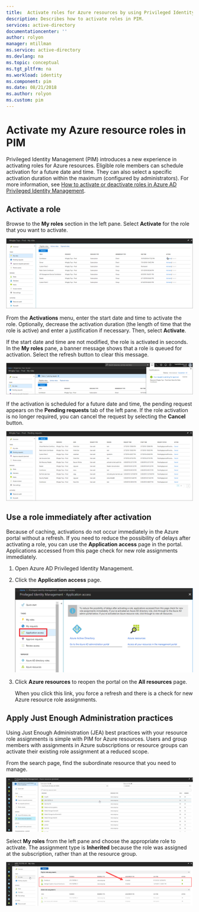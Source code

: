 ```yaml
---
title:  Activate roles for Azure resources by using Privileged Identity Management | Microsoft Docs
description: Describes how to activate roles in PIM.
services: active-directory
documentationcenter: ''
author: rolyon
manager: mtillman
ms.service: active-directory
ms.devlang: na
ms.topic: conceptual
ms.tgt_pltfrm: na
ms.workload: identity
ms.component: pim
ms.date: 08/21/2018
ms.author: rolyon
ms.custom: pim
---
```


# Activate my Azure resource roles in PIM
Privileged Identity Management (PIM) introduces a new experience in activating roles for Azure resources. Eligible role members can schedule activation for a future date and time. They can also select a specific activation duration within the maximum (configured by administrators). For more information, see [How to activate or deactivate roles in Azure AD Privileged Identity Management](pim-how-to-activate-role.md).

## Activate a role
Browse to the **My roles** section in the left pane. Select **Activate** for the role that you want to activate.

!["Eligible roles" tab in the "My roles" pane.](media/azure-pim-resource-rbac/rbac-roles.png)

From the **Activations** menu, enter the start date and time to activate the role. Optionally, decrease the activation duration (the length of time that the role is active) and enter a justification if necessary. Then, select **Activate**.

If the start date and time are not modified, the role is activated in seconds. In the **My roles** pane, a banner message shows that a role is queued for activation. Select the refresh button to clear this message.

!["My roles" pane with a banner message and a notification about a pending approval](media/azure-pim-resource-rbac/rbac-activate-notification.png)

If the activation is scheduled for a future date and time, the pending request appears on the **Pending requests** tab of the left pane. If the role activation is no longer required, you can cancel the request by selecting the **Cancel** button.

![List of pending requests with "Cancel" buttons](media/azure-pim-resource-rbac/rbac-activate-pending.png)

## Use a role immediately after activation

Because of caching, activations do not occur immediately in the Azure portal without a refresh. If you need to reduce the possibility of delays after activating a role, you can use the **Application access** page in the portal. Applications accessed from this page check for new role assignments immediately.

1. Open Azure AD Privileged Identity Management.

1. Click the **Application access** page.

    ![PIM Application access - screenshot](./media/pim-resource-roles-activate-your-roles/pim-application-access.png)

1. Click **Azure resources** to reopen the portal on the **All resources** page.

    When you click this link, you force a refresh and there is a check for new Azure resource role assignments.

## Apply Just Enough Administration practices

Using Just Enough Administration (JEA) best practices with your resource role assignments is simple with PIM for Azure resources. Users and group members with assignments in Azure subscriptions or resource groups can activate their existing role assignment at a reduced scope. 

From the search page, find the subordinate resource that you need to manage.

![Selecting a resource](media/azure-pim-resource-rbac/azure-resources-02.png)

Select **My roles** from the left pane and choose the appropriate role to activate. The assignment type is **Inherited** because the role was assigned at the subscription, rather than at the resource group.

![List of eligible role assignments, with the assignment type highlighted](media/azure-pim-resource-rbac/my-roles-02.png)
